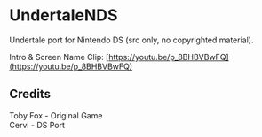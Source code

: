 # UndertaleNDS
Undertale port for Nintendo DS (src only, no copyrighted material).

Intro & Screen Name Clip: [https://youtu.be/p_8BHBVBwFQ](https://youtu.be/p_8BHBVBwFQ)

## Credits
Toby Fox - Original Game  
Cervi - DS Port
